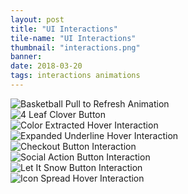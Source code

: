 ```yaml
---
layout: post
title: "UI Interactions"
tile-name: "UI Interactions"
thumbnail: "interactions.png"
banner:
date: 2018-03-20
tags: interactions animations
---
```


<div class="grid-x">
  <div class="small-12 medium-6 cell image-container">
    <img src="../img/interactions/basketballrefresh.gif" alt="Basketball Pull to Refresh Animation" />
  </div>
  <div class="small-12 medium-6 cell image-container">
    <img src="../img/interactions/cloverbutton.gif" alt="4 Leaf Clover Button" />
  </div>
  <div class="small-12 medium-6 cell image-container"><img src="../img/interactions/qulrextracted.gif" alt="Color Extracted Hover Interaction" /></div>
  <div class="small-12 medium-6 cell image-container"><img src="../img/interactions/underlineexpand.gif" alt="Expanded Underline Hover Interaction" /></div>
  <div class="small-12 medium-6 cell image-container"><img src="../img/interactions/checkoutbutton.gif" alt="Checkout Button Interaction" /></div>
  <div class="small-12 medium-6 cell image-container"><img src="../img/interactions/socialbutton.gif" alt="Social Action Button Interaction" /></div>
  <div class="small-12 medium-6 cell image-container"><img src="../img/interactions/letitsnow.gif" alt="Let It Snow Button Interaction" /></div>
  <div class="small-12 medium-6 cell image-container"><img src="../img/interactions/hoverspread.gif" alt="Icon Spread Hover Interaction" /></div>
</div>
